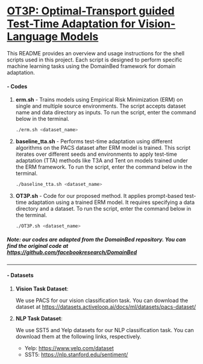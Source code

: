 # [OT3P: Optimal-Transport guided Test-Time Adaptation for Vision-Language Models](https://docs.google.com/presentation/d/1Z65LXU6kdW3wt3b9PXE5-DFxuurNGz3e7i-bBIPssi4/edit?usp=sharing)

This README provides an overview and usage instructions for the shell scripts used in this project. Each script is designed to perform specific machine learning tasks using the DomainBed framework for domain adaptation.

#### - Codes

1. **erm.sh** - Trains models using Empirical Risk Minimization (ERM) on single and multiple source environments. The script accepts dataset name and data directory as inputs. To run the script, enter the command below in the terminal.

   ```bash
   ./erm.sh <dataset_name>
   ```

2. **baseline_tta.sh** - Performs test-time adaptation using different algorithms on the PACS dataset after ERM model is trained. This script iterates over different seeds and environments to apply test-time adaptation (TTA) methods like T3A and Tent on models trained under the ERM framework.  To run the script, enter the command below in the terminal.

   ```bash
   ./baseline_tta.sh <dataset_name>
   ```

3. **OT3P.sh** - Code for our proposed method. It applies prompt-based test-time adaptation using a trained ERM model. It requires specifying a data directory and a dataset. To run the script, enter the command below in the terminal.

   ```bash
   ./OT3P.sh <dataset_name>
   ```

##### Note: our codes are adapted from the DomainBed repository. You can find the original code at https://github.com/facebookresearch/DomainBed

-----

#### - Datasets

1. **Vision Task Dataset**: 

   We use PACS for our vision classification task. You can download the dataset at https://datasets.activeloop.ai/docs/ml/datasets/pacs-dataset/

2. **NLP Task Dataset**:

   We use SST5 and Yelp datasets for our NLP classification task. You can download them at the following links, respectively. 

   - Yelp: https://www.yelp.com/dataset
   - SST5: https://nlp.stanford.edu/sentiment/


